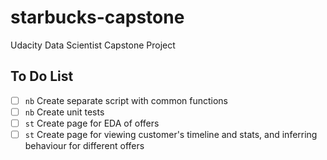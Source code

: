 # starbucks-capstone
Udacity Data Scientist Capstone Project


## To Do List
- [ ] `nb` Create separate script with common functions
- [ ] `nb` Create unit tests
- [ ] `st` Create page for EDA of offers
- [ ] `st` Create page for viewing customer's timeline and stats, and inferring behaviour for different offers